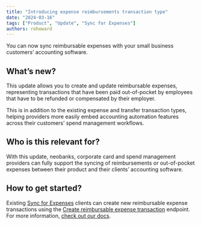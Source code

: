 ```yaml
---
title: "Introducing expense reimbursements transaction type"
date: "2024-03-16"
tags: ["Product", "Update", "Sync for Expenses"]
authors: rohoward
---
```


You can now sync reimbursable expenses with your small business customers’ accounting software. 

<!--truncate-->

## What’s new? ​

This update allows you to create and update reimbursable expenses, representing transactions that have been paid out-of-pocket by employees that have to be refunded or compensated by their employer. 

This is in addition to the existing expense and transfer transaction types, helping providers more easily embed accounting automation features across their customers’ spend management workflows. 

## Who is this relevant for?​

With this update, neobanks, corporate card and spend management providers can fully support the syncing of reimbursements or out-of-pocket expenses between their product and their clients’ accounting software. 

## How to get started? 

Existing [Sync for Expenses](/expenses/overview) clients can create new reimbursable expense transactions using the [Create reimbursable expense transaction](/sync-for-expenses-api#/operations/create-reimbursable-expense-transaction) endpoint. For more information, [check out our docs](/expenses/sync-process/reimbursable-expense-transactions). 